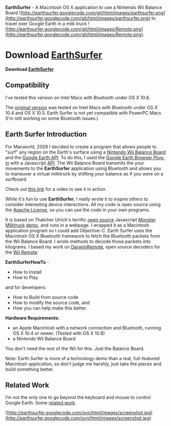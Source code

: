 **EarthSurfer** - A Macintosh OS X application to use a Nintendo Wii Balance Board ![http://earthsurfer.googlecode.com/git/html/images/earthsurfer.png](http://earthsurfer.googlecode.com/git/html/images/earthsurfer.png) to travel over Google Earth in a milk truck ![http://earthsurfer.googlecode.com/git/html/images/Remote.png](http://earthsurfer.googlecode.com/git/html/images/Remote.png).

# Download [EarthSurfer](http://earthsurfer.googlecode.com/git/downloads/EarthSurfer1.0.2.zip) #
**Download [EarthSurfer](http://earthsurfer.googlecode.com/git/downloads/EarthSurfer1.0.2.zip)**

## Compatibility ##
I've tested this version on Intel Macs with Bluetooth under OS X 10.8.

The [original version](http://earthsurfer.googlecode.com/git/downloads/EarthSurfer0.6.0.zip) was tested on Intel Macs with Bluetooth under OS X 10.4 and OS X 10.5. Earth Surfer is not yet compatible with PowerPC Macs (I'm still working on some Bluetooth issues.)

## Earth Surfer Introduction ##

For Macworld, 2009 I decided to create a program that allows people to "surf" any region on the Earth's surface using a [Nintendo Wii Balance Board](http://en.wikipedia.org/wiki/Wii_Balance_Board) and the [Google Earth API](http://code.google.com/apis/earth/).  To do this, I used the [Google Earth Browser Plug-in](http://code.google.com/apis/earth/documentation/) with a Javascript [API](http://code.google.com/apis/earth/).  The Wii Balance Board transmits the your movements to the **EarthSurfer** application using Bluetooth and allows you to maneuver a virtual milktruck by shifting your balance as if you were on a surfboard.

Check out [this link](http://google-latlong.blogspot.com/2009/01/flying-through-google-earth-at-macworld.html) for a video to see it in action.



While it's fun to use **EarthSurfer**, I really wrote it to inspire others to consider interesting device interactions.  All my code is open source using the [Apache License](http://www.apache.org/licenses/LICENSE-2.0.html), so you can use the code in your own programs.



It is based on Thatcher Ulrich's terrific [open source](http://code.google.com/p/earth-api-samples/source/browse/trunk#trunk/demos/milktruck) Javascript [Monster Milktruck](http://earth-api-samples.googlecode.com/svn/trunk/demos/milktruck/index.html) [demo](http://code.google.com/apis/earth/documentation/demogallery.html), and runs in a webpage. I wrapped it as a Macintosh application program so I could add Objective-C.  Earth Surfer uses the Macintosh OS X Bluetooth framework to fetch the Bluetooth packets from the Wii Balance Board. I wrote methods to decode those packets into kilograms. I based my work on [DarwiinRemote](http://sourceforge.net/projects/darwiin-remote/), open source decoders for the [Wii Remote](http://en.wikipedia.org/wiki/Wii_Remote).

**EarthSurferHowTo** -
  * How to Install
  * How to Play

and for developers:
  * How to Build from source code
  * How to modify the source code, and
  * How you can help make this better.

**Hardware Requirements:**
  * an Apple Macintosh with a network connection and Bluetooth, running OS X 10.4 or newer. (Tested with OS X 10.8)
  * a Nintendo Wii Balance Board

You don't need the rest of the Wii for this. Just the Balance Board.


Note: Earth Surfer is more of a technology demo than a real, full-featured Macintosh application, so don't judge me harshly, just take the pieces and build something better.

## Related Work ##
I’m not the only one to go beyond the keyboard and mouse to control Google Earth. Some [related work](http://earthsurfer.googlecode.com/svn/html/references.html).

![http://earthsurfer.googlecode.com/svn/html/images/screenshot.jpg](http://earthsurfer.googlecode.com/svn/html/images/screenshot.jpg)